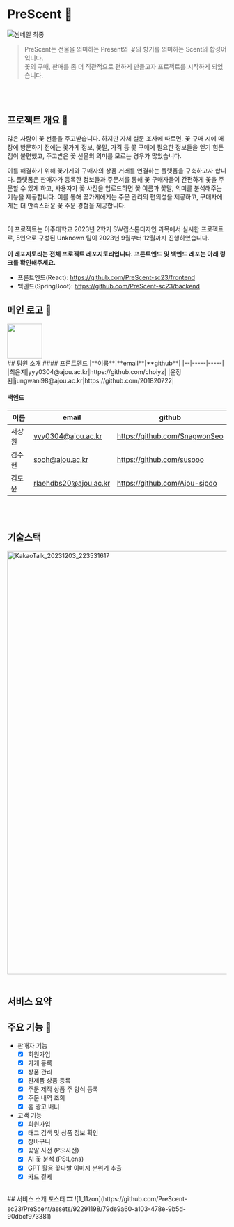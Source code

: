 # PreScent 🎁
![썸네일 최종](https://github.com/PreScent-sc23/PreScent/assets/118275773/9dea5ed9-c31e-4053-8ee6-0a57b68c2c65)
> PreScent는 선물을 의미하는 Present와 꽃의 향기를 의미하는 Scent의 합성어입니다.  
> 꽃의 구매, 판매를 좀 더 직관적으로 편하게 만들고자 프로젝트를 시작하게 되었습니다.
<br/>
<br/>

## 프로젝트 개요 📖
  많은 사람이 꽃 선물을 주고받습니다. 하지만 자체 설문 조사에 따르면, 꽃 구매 시에 매장에 방문하기 전에는 꽃가게 정보, 꽃말, 가격 등 꽃 구매에 필요한 정보들을 얻기 힘든 점이 불편했고, 주고받은 꽃 선물의 의미를 모르는 경우가 많았습니다.

  이를 해결하기 위해 꽃가게와 구매자의 상품 거래를 연결하는 플랫폼을 구축하고자 합니다. 플랫폼은 판매자가 등록한 정보들과 주문서를 통해 꽃 구매자들이 간편하게 꽃을 주문할 수 있게 하고, 사용자가 꽃 사진을 업로드하면 꽃 이름과 꽃말, 의미를 분석해주는 기능을 제공합니다. 
이를 통해 꽃가게에게는 주문 관리의 편의성을 제공하고, 구매자에게는 더 만족스러운 꽃 주문 경험을 제공합니다.
<br/><br/><br/>
이 프로젝트는 아주대학교 2023년 2학기 SW캡스톤디자인 과목에서 실시한 프로젝트로, 5인으로 구성된 Unknown 팀이 2023년 9월부터 12월까지 진행하였습니다.
<br/> <br/> 
**이 레포지토리는 전체 프로젝트 레포지토리입니다. 프론트엔드 및 백엔드 레포는 아래 링크를 확인해주세요.**
<br/> 
- 프론트엔드(React): https://github.com/PreScent-sc23/frontend
- 백엔드(SpringBoot): https://github.com/PreScent-sc23/backend


## 메인 로고 🎨
<img src="https://github.com/PreScent-sc23/PreScent/assets/134992891/30be0168-2cf2-4b7d-a125-7d679437084a" width="80" height="80"/>
<br/>
## 팀원 소개
#### 프론트엔드
|**이름**|**email**|**github**|
|--|-----|-----|
|최윤지|yyy0304@ajou.ac.kr|https://github.com/choiyz|
|윤정환|jungwani98@ajou.ac.kr|https://github.com/201820722|

<br/> 

#### 백엔드
|**이름**|**email**|**github**|
|--|-----|-----|
|서상원|yyy0304@ajou.ac.kr|https://github.com/SnagwonSeo|
|김수현|sooh@ajou.ac.kr|https://github.com/susooo|
|김도윤|rlaehdbs20@ajou.ac.kr|https://github.com/Ajou-sipdo|

<br/> <br/>
## 기술스택
<img width="972" alt="KakaoTalk_20231203_223531617" src="https://github.com/PreScent-sc23/PreScent/assets/118275773/3a171f29-e91a-41e9-ab91-6305340ca04e">
<br/> <br/>

## 서비스 요약
## 주요 기능 🌷
- 판매자 기능
  - [x] 회원가입
  - [x] 가게 등록
  - [x] 상품 관리 
  - [x] 완제품 상품 등록
  - [x] 주문 제작 상품 주 양식 등록
  - [x] 주문 내역 조회
  - [x] 홈 광고 배너

- 고객 기능
  - [x] 회원가입
  - [x] 태그 검색 및 상품 정보 확인
  - [x] 장바구니
  - [x] 꽃말 사전 (PS:사전)
  - [x] AI 꽃 분석 (PS:Lens)
  - [x] GPT 활용 꽃다발 이미지 분위기 추출 
  - [x] 카드 결제
<br/>
## 서비스 소개 포스터 🎞
![1_11zon](https://github.com/PreScent-sc23/PreScent/assets/92291198/79de9a60-a103-478e-9b5d-90dbcf973381)


